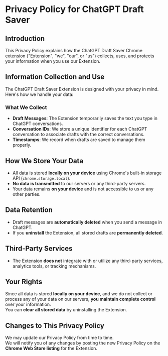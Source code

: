 # Privacy Policy for ChatGPT Draft Saver

## Introduction
This Privacy Policy explains how the ChatGPT Draft Saver Chrome extension ("Extension", "we", "our", or "us") collects, uses, and protects your information when you use our Extension.

## Information Collection and Use
The ChatGPT Draft Saver Extension is designed with your privacy in mind. Here's how we handle your data:

### What We Collect
- **Draft Messages**: The Extension temporarily saves the text you type in ChatGPT conversations.
- **Conversation IDs**: We store a unique identifier for each ChatGPT conversation to associate drafts with the correct conversations.
- **Timestamps**: We record when drafts are saved to manage them properly.

## How We Store Your Data
- All data is stored **locally on your device** using Chrome's built-in storage API (`chrome.storage.local`).
- **No data is transmitted** to our servers or any third-party servers.
- Your data remains **on your device** and is not accessible to us or any other parties.

## Data Retention
- Draft messages are **automatically deleted** when you send a message in ChatGPT.
- If you **uninstall** the Extension, all stored drafts are **permanently deleted**.

## Third-Party Services
- The Extension **does not** integrate with or utilize any third-party services, analytics tools, or tracking mechanisms.

## Your Rights
Since all data is stored **locally on your device**, and we do not collect or process any of your data on our servers, **you maintain complete control** over your information.  
You can **clear all stored data** by uninstalling the Extension.

## Changes to This Privacy Policy
We may update our Privacy Policy from time to time.  
We will notify you of any changes by posting the new Privacy Policy on the **Chrome Web Store listing** for the Extension.
